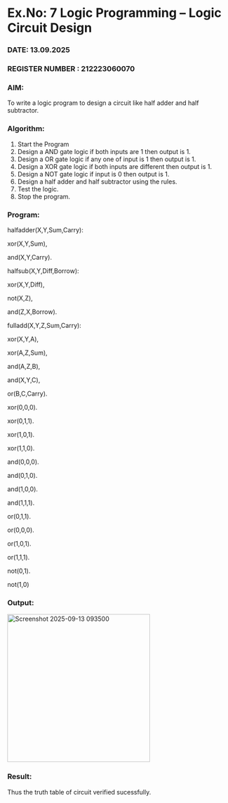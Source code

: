 # Ex.No: 7  Logic Programming –  Logic Circuit Design
### DATE:  13.09.2025                                                                          
### REGISTER NUMBER : 212223060070
### AIM: 
To write a logic program to design a circuit like half adder and half subtractor.
###  Algorithm:
1. Start the Program
2. Design a AND gate logic if both inputs are 1 then output is 1.
3. Design a OR gate logic if any one of input is 1 then output is 1.
4. Design a XOR gate logic if both inputs are different then output is 1.
5. Design a NOT gate logic if input is 0 then output is 1.
6. Design a half adder and half subtractor using the rules.
7. Test the logic.
8. Stop the program.

### Program:
 halfadder(X,Y,Sum,Carry):
 
xor(X,Y,Sum),

 and(X,Y,Carry).
 
 halfsub(X,Y,Diff,Borrow):
 
xor(X,Y,Diff),

 not(X,Z),
 
 and(Z,X,Borrow).
 
 fulladd(X,Y,Z,Sum,Carry):
 
xor(X,Y,A),

 xor(A,Z,Sum),

 and(A,Z,B),
 
 and(X,Y,C),
 
 or(B,C,Carry).
 
 xor(0,0,0).
 
 xor(0,1,1).
 
 xor(1,0,1).
 
 xor(1,1,0).
 
 and(0,0,0).
 
 and(0,1,0).
 
 and(1,0,0).
 
 and(1,1,1).
 
 or(0,1,1).
 
 or(0,0,0).
 
 or(1,0,1).
 
 or(1,1,1).
 
 not(0,1).
 
 not(1,0)

### Output:

<img width="325" height="336" alt="Screenshot 2025-09-13 093500" src="https://github.com/user-attachments/assets/0a3e1d0c-c817-45b1-81a8-1a698fea816e" />


### Result:
Thus the truth table of circuit verified sucessfully.
